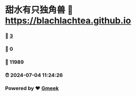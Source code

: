 # 甜水有只独角兽 :link: https://blachlachtea.github.io 
### :page_facing_up: [3](https://blachlachtea.github.io/tag.html) 
### :speech_balloon: 0 
### :hibiscus: 11989 
### :alarm_clock: 2024-07-04 11:24:26 
### Powered by :heart: [Gmeek](https://github.com/Meekdai/Gmeek)
